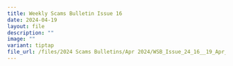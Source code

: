 ```yaml
---
title: Weekly Scams Bulletin Issue 16
date: 2024-04-19
layout: file
description: ""
image: ""
variant: tiptap
file_url: /files/2024 Scams Bulletins/Apr 2024/WSB_Issue_24_16__19_Apr_.pdf
---
```

